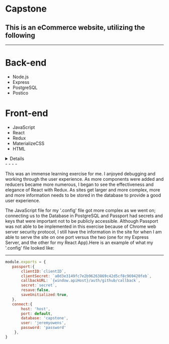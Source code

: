 # Capstone
## This is an eCommerce website, utilizing the following
 - - - -

# Back-end
 
 * Node.js
 * Express
 * PostgreSQL
 * Postico

# Front-end
 
 * JavaScript
 * React
 * Redux
 * MaterializeCSS
 * HTML

 <details>
 
 * Back-End
   * NodeJS
     * Express
     * Cross-Origin Compatibility
     * npm
       * node_modules
         * Helmet
         * bCrypt
         * Cookie Parser
         * Passport
         * Express Session
   * PostgreSQL
     * Postico
     * PostMan
 * Front-End
   * JavaScript
    * ReactJS
     * Create-React-App
     * node_modules
     * React-Router-Dom
     * Link
     * Router-Dom
     * Component
     * SweetAlert
   * CSS
     * MaterializeCSS
     * Custom CSS
   * HTML
   * Stripe Card Payment Method
   * Simplifica Imported Font
   * Redux
    * Login tokens
    * Connect
    * Bind Action Creators
    * Map State to Props
    * Map Dispatch to Props
   </details>
    - - - -
   
   This was an immense learning exercise for me. I anjoyed debugging and working through the user experience. As more components were added and reducers became more numerous, I began to see the effectiveness and elegance of React with Redux. As sites get larger and more complex, more and more information needs to be stored in the database to provide a good user experience. 

The JavaScript file for my '.config' file got more complex as we went on; connecting us to the Database in PostgreSQL and Passport had secrets and keys that were important not to be publicly accessible. Although Passport was not able to be implemented in this exercise because of Chrome web server security protocol, I still have the information in the site for when I am able to serve the site on one port versus the two (one for my Express Server, and the other for my React App).Here is an example of what my '.config' file looked like:
 - - - -
 
 ```javascript
 module.exports = {
    passport:{
        clientID:`clientID`,
        clientSecret: `a0d3e3149fc7e2b96263869c42d5cf8c969420feb`,
        callbackURL: `{window.apiHost}/auth/github/callback`,
        secret:`secret`,
        resave:false,
        saveUnitialized:true,
    },
    connect:{
        host: 'host',
        port: default,
        database: 'capstone',
        user: 'jeremyowens',
        password: 'password'
     },
}
 ```
